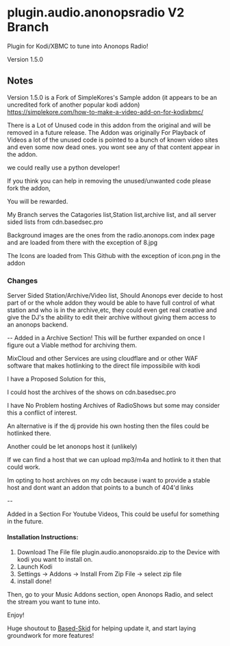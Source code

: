 
# plugin.audio.anonopsradio V2 Branch
Plugin for Kodi/XBMC to tune into Anonops Radio!

Version 1.5.0

## Notes
Version 1.5.0 is a Fork of SimpleKores's Sample addon (it appears to be an uncredited fork of another popular kodi addon)
https://simplekore.com/how-to-make-a-video-add-on-for-kodixbmc/

There is a Lot of Unused code in this addon from the original and will be removed in a future release.
The Addon was originally For Playback of Videos 
a lot of the unused code is pointed to a bunch of known video sites and even some now dead ones. you wont see any of that content appear in the addon.  

we could really use a python developer!

If you think you can help in removing the unused/unwanted code please fork the addon,

You will be rewarded.

My Branch serves the Catagories list,Station list,archive list, and all server sided lists from cdn.basedsec.pro

Background images are the ones from the radio.anonops.com index page and are loaded from there with the exception of 8.jpg

The Icons are loaded from This Github with the exception of icon.png in the addon

### Changes

Server Sided Station/Archive/Video list, Should Anonops ever decide to host part of or the whole addon they would be able to have full control of what station and who is in the archive,etc, they could even get real creative and give the DJ's the ability to edit their archive without giving them access to an anonops backend. 

--
Added in a Archive Section! This will be further expanded on once I figure out a Viable method for archiving them.

MixCloud and other Services are using cloudflare and or other WAF software that makes hotlinking to the direct file impossibile with kodi

I have a Proposed Solution for this,

I could host the archives of the shows on cdn.basedsec.pro

I have No Problem hosting Archives of RadioShows but some may consider this a conflict of interest.

An alternative is if the dj provide his own hosting then the files could be hotlinked there.

Another could be let anonops host it (unlikely)

If we can find a host that we can upload mp3/m4a and hotlink to it then that could work.

Im opting to host archives on my cdn because i want to provide a stable host and dont want an addon that points to a bunch of 404'd links



--


Added in a Section For Youtube Videos, This could be useful for something in the future.

#### Installation Instructions:

1) Download The File file plugin.audio.anonopsraido.zip to the Device with kodi you want to install on.  
2) Launch Kodi  
3) Settings -> Addons -> Install From Zip File -> select zip file  
4) install done!  

Then, go to your Music Addons section, open Anonops Radio, and select the stream you want to tune into.

Enjoy!


Huge shoutout to [Based-Skid](https://github.com/Based-Skid) for helping update it, and start laying groundwork for more features!
